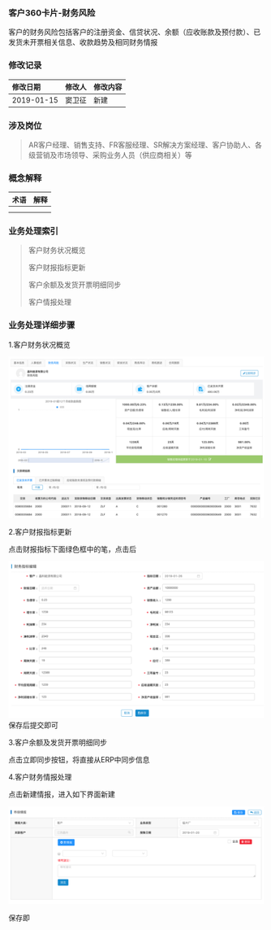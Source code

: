 ### 客户360卡片-财务风险

客户的财务风险包括客户的注册资金、信贷状况、余额（应收账款及预付款）、已发货未开票相关信息、收款趋势及相同财务情报

### 修改记录

| 修改日期 | 修改人 | 修改内容 |
| :--- | :--- | :--- |
| 2019-01-15 | 窦卫征 | 新建 |

### 涉及岗位

> AR客户经理、销售支持、FR客服经理、SR解决方案经理、客户协助人、各级营销及市场领导、采购业务人员（供应商相关）等

### 概念解释

| 术语 | 解释 |
| :--- | :--- |
|  |  |
|  |  |

### 业务处理索引

> 客户财务状况概览
>
> 客户财报指标更新
>
> 客户余额及发货开票明细同步
>
> 客户情报处理

### 业务处理详细步骤

1.客户财务状况概览

![](/assets/khcwqbzkgl2003.png)

2.客户财报指标更新

点击财报指标下面绿色框中的笔，点击后

![](/assets/caibaozbjm2008.png)保存后提交即可

3.客户余额及发货开票明细同步

点击立即同步按钮，将直接从ERP中同步信息

4.客户财务情报处理

点击新建情报，进入如下界面新建

![](/assets/xjcwqb2033.png) 

保存即

